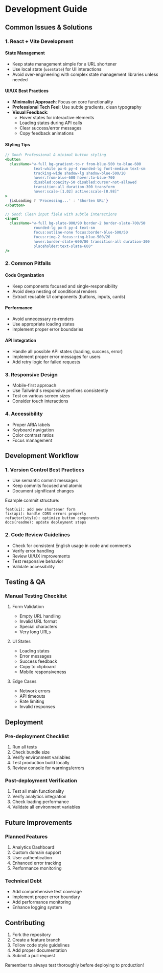 # Development Guide

## Common Issues & Solutions

### 1. React + Vite Development

#### State Management

- Keep state management simple for a URL shortener
- Use local state (`useState`) for UI interactions
- Avoid over-engineering with complex state management libraries unless needed

#### UI/UX Best Practices

- **Minimalist Approach**: Focus on core functionality
- **Professional Tech Feel**: Use subtle gradients, clean typography
- **Visual Feedback**:
  - Hover states for interactive elements
  - Loading states during API calls
  - Clear success/error messages
  - Copy feedback animations

#### Styling Tips
```jsx
// Good: Professional & minimal button styling
<button
  className="w-full bg-gradient-to-r from-blue-500 to-blue-600 
             text-white px-6 py-4 rounded-lg font-medium text-sm 
             tracking-wide shadow-lg shadow-blue-500/20
             hover:from-blue-600 hover:to-blue-700 
             disabled:opacity-50 disabled:cursor-not-allowed
             transition-all duration-300 transform 
             hover:scale-[1.02] active:scale-[0.98]"
>
  {isLoading ? 'Processing...' : 'Shorten URL'}
</button>

// Good: Clean input field with subtle interactions
<input
  className="w-full bg-slate-900/90 border-2 border-slate-700/50 
             rounded-lg px-5 py-4 text-sm
             focus:outline-none focus:border-blue-500/50 
             focus:ring-2 focus:ring-blue-500/20
             hover:border-slate-600/80 transition-all duration-300 
             placeholder:text-slate-600"
/>
```

### 2. Common Pitfalls

#### Code Organization
- Keep components focused and single-responsibility
- Avoid deep nesting of conditional renders
- Extract reusable UI components (buttons, inputs, cards)

#### Performance
- Avoid unnecessary re-renders
- Use appropriate loading states
- Implement proper error boundaries

#### API Integration
- Handle all possible API states (loading, success, error)
- Implement proper error messages for users
- Add retry logic for failed requests

### 3. Responsive Design
- Mobile-first approach
- Use Tailwind's responsive prefixes consistently
- Test on various screen sizes
- Consider touch interactions

### 4. Accessibility
- Proper ARIA labels
- Keyboard navigation
- Color contrast ratios
- Focus management

## Development Workflow

### 1. Version Control Best Practices
- Use semantic commit messages
- Keep commits focused and atomic
- Document significant changes

Example commit structure:
```
feat(ui): add new shortener form
fix(api): handle CORS errors properly
refactor(style): optimize button components
docs(readme): update deployment steps
```

### 2. Code Review Guidelines
- Check for consistent English usage in code and comments
- Verify error handling
- Review UI/UX improvements
- Test responsive behavior
- Validate accessibility

## Testing & QA

### Manual Testing Checklist
1. Form Validation
   - Empty URL handling
   - Invalid URL format
   - Special characters
   - Very long URLs

2. UI States
   - Loading states
   - Error messages
   - Success feedback
   - Copy to clipboard
   - Mobile responsiveness

3. Edge Cases
   - Network errors
   - API timeouts
   - Rate limiting
   - Invalid responses

## Deployment

### Pre-deployment Checklist
1. Run all tests
2. Check bundle size
3. Verify environment variables
4. Test production build locally
5. Review console for warnings/errors

### Post-deployment Verification
1. Test all main functionality
2. Verify analytics integration
3. Check loading performance
4. Validate all environment variables

## Future Improvements

### Planned Features
1. Analytics Dashboard
2. Custom domain support
3. User authentication
4. Enhanced error tracking
5. Performance monitoring

### Technical Debt
- Add comprehensive test coverage
- Implement proper error boundary
- Add performance monitoring
- Enhance logging system

## Contributing
1. Fork the repository
2. Create a feature branch
3. Follow code style guidelines
4. Add proper documentation
5. Submit a pull request

Remember to always test thoroughly before deploying to production!